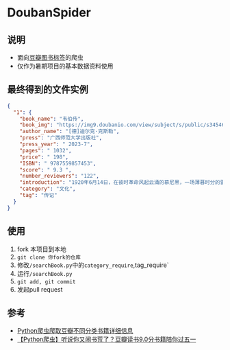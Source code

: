 # DoubanSpider

## 说明
- 面向[豆瓣图书标签](https://book.douban.com/tag/)的爬虫
- 仅作为暑期项目的基本数据资料使用

## 最终得到的文件实例
```json
{
  "1": {
    "book_name": "韦伯传",
    "book_img": "https://img9.doubanio.com/view/subject/s/public/s34546055.jpg",
    "author_name": "[德]迪尔克·克斯勒",
    "press": "广西师范大学出版社",
    "press_year": " 2023-7",
    "pages": " 1032",
    "price": " 198",
    "ISBN": " 9787559857453",
    "score": " 9.3 ",
    "number_reviewers": "122",
    "introduction": "1920年6月14日，在彼时革命风起云涌的慕尼黑，一场薄暮时分的雷雨降下，最后一波“西班牙流感”收割了马克斯·韦伯的生命。在临终谵妄之际，他用一副高深莫测的语气说道：“真实就是真理。”",
    "category": "文化",
    "tag": "传记"
  }
}
```

## 使用
1. fork 本项目到本地
2. `git clone 你fork的仓库`
2. 修改`/searchBook.py`中的`category_require`,tag_require`
3. 运行`/searchBook.py`
4. `git add, git commit`
5. 发起pull request

## 参考
- [Python爬虫爬取豆瓣不同分类书籍详细信息](https://blog.csdn.net/qq_41821963/article/details/105446196)
- [【Python爬虫】听说你又闹书荒了？豆瓣读书9.0分书籍陪你过五一](https://www.imooc.com/article/286082)